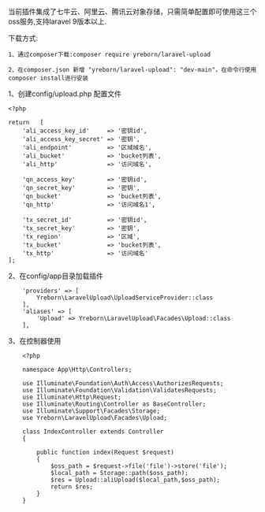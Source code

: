 
当前插件集成了七牛云、阿里云、腾讯云对象存储，只需简单配置即可使用这三个oss服务,支持laravel 9版本以上.

下载方式:

    
    1、通过composer下载:composer require yreborn/laravel-upload

    2、在composer.json 新增 "yreborn/laravel-upload": "dev-main"，在命令行使用composer install进行安装


1、创建config/upload.php 配置文件

    <?php
    
    return   [
        'ali_access_key_id'     => '密钥id',
        'ali_access_key_secret' => '密钥',
        'ali_endpoint'          => '区域域名',
        'ali_bucket'            => 'bucket列表',
        'ali_http'              => '访问域名',
    
        'qn_access_key'         => '密钥id',
        'qn_secret_key'         => '密钥',
        'qn_bucket'             => 'bucket列表',
        'qn_http'               => '访问域名1',
    
        'tx_secret_id'          => '密钥id',
        'tx_secret_key'         => '密钥',
        'tx_region'             => '区域',
        'tx_bucket'             => 'bucket列表',
        'tx_http'               => '访问域名'
    ];



2、在config/app目录加载插件

        'providers' => [
            Yreborn\LaravelUpload\UploadServiceProvider::class
        ],
        'aliases' => [
            'Upload' => Yreborn\LaravelUpload\Facades\Upload::class
        ],



3、在控制器使用


        <?php
        
        namespace App\Http\Controllers;
        
        use Illuminate\Foundation\Auth\Access\AuthorizesRequests;
        use Illuminate\Foundation\Validation\ValidatesRequests;
        use Illuminate\Http\Request;
        use Illuminate\Routing\Controller as BaseController;
        use Illuminate\Support\Facades\Storage;
        use Yreborn\LaravelUpload\Facades\Upload;
        
        class IndexController extends Controller
        {
        
            public function index(Request $request)
            {
                $oss_path = $request->file('file')->store('file');
                $local_path = Storage::path($oss_path);
                $res = Upload::aliUpload($local_path,$oss_path);
                return $res;
            }
        }

        